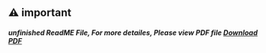 
## :warning: important
##### unfinished ReadME File, For more detailes, Please view PDF file <a href="https://github.com/Firwanaa/Matrix-Search---8-Directions-/blob/master/text.pdf">Download PDF</a>



